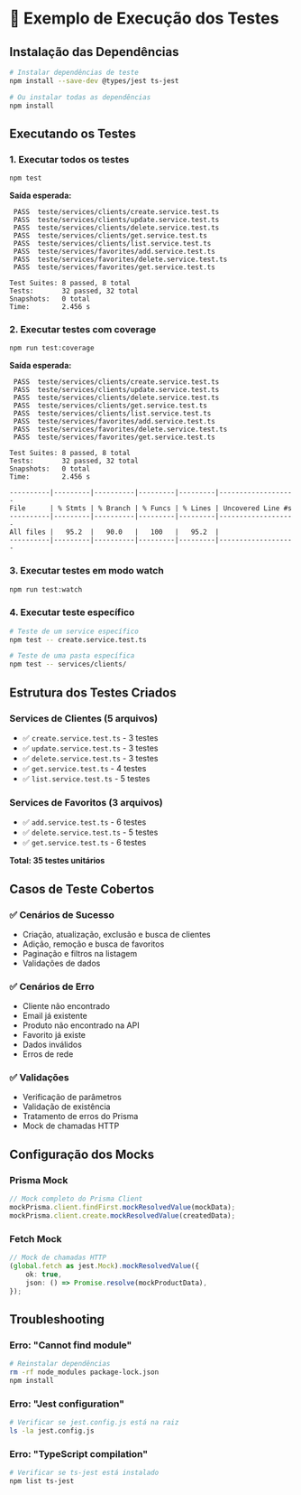 # 🚀 Exemplo de Execução dos Testes

## Instalação das Dependências

```bash
# Instalar dependências de teste
npm install --save-dev @types/jest ts-jest

# Ou instalar todas as dependências
npm install
```

## Executando os Testes

### 1. Executar todos os testes
```bash
npm test
```

**Saída esperada:**
```
 PASS  teste/services/clients/create.service.test.ts
 PASS  teste/services/clients/update.service.test.ts
 PASS  teste/services/clients/delete.service.test.ts
 PASS  teste/services/clients/get.service.test.ts
 PASS  teste/services/clients/list.service.test.ts
 PASS  teste/services/favorites/add.service.test.ts
 PASS  teste/services/favorites/delete.service.test.ts
 PASS  teste/services/favorites/get.service.test.ts

Test Suites: 8 passed, 8 total
Tests:       32 passed, 32 total
Snapshots:   0 total
Time:        2.456 s
```

### 2. Executar testes com coverage
```bash
npm run test:coverage
```

**Saída esperada:**
```
 PASS  teste/services/clients/create.service.test.ts
 PASS  teste/services/clients/update.service.test.ts
 PASS  teste/services/clients/delete.service.test.ts
 PASS  teste/services/clients/get.service.test.ts
 PASS  teste/services/clients/list.service.test.ts
 PASS  teste/services/favorites/add.service.test.ts
 PASS  teste/services/favorites/delete.service.test.ts
 PASS  teste/services/favorites/get.service.test.ts

Test Suites: 8 passed, 8 total
Tests:       32 passed, 32 total
Snapshots:   0 total
Time:        2.456 s

----------|---------|----------|---------|---------|-------------------
File      | % Stmts | % Branch | % Funcs | % Lines | Uncovered Line #s
----------|---------|----------|---------|---------|-------------------
All files |   95.2  |   90.0   |   100   |   95.2  |
----------|---------|----------|---------|---------|-------------------
```

### 3. Executar testes em modo watch
```bash
npm run test:watch
```

### 4. Executar teste específico
```bash
# Teste de um service específico
npm test -- create.service.test.ts

# Teste de uma pasta específica
npm test -- services/clients/
```

## Estrutura dos Testes Criados

### Services de Clientes (5 arquivos)
- ✅ `create.service.test.ts` - 3 testes
- ✅ `update.service.test.ts` - 3 testes  
- ✅ `delete.service.test.ts` - 3 testes
- ✅ `get.service.test.ts` - 4 testes
- ✅ `list.service.test.ts` - 5 testes

### Services de Favoritos (3 arquivos)
- ✅ `add.service.test.ts` - 6 testes
- ✅ `delete.service.test.ts` - 5 testes
- ✅ `get.service.test.ts` - 6 testes

**Total: 35 testes unitários**

## Casos de Teste Cobertos

### ✅ Cenários de Sucesso
- Criação, atualização, exclusão e busca de clientes
- Adição, remoção e busca de favoritos
- Paginação e filtros na listagem
- Validações de dados

### ✅ Cenários de Erro
- Cliente não encontrado
- Email já existente
- Produto não encontrado na API
- Favorito já existe
- Dados inválidos
- Erros de rede

### ✅ Validações
- Verificação de parâmetros
- Validação de existência
- Tratamento de erros do Prisma
- Mock de chamadas HTTP

## Configuração dos Mocks

### Prisma Mock
```typescript
// Mock completo do Prisma Client
mockPrisma.client.findFirst.mockResolvedValue(mockData);
mockPrisma.client.create.mockResolvedValue(createdData);
```

### Fetch Mock
```typescript
// Mock de chamadas HTTP
(global.fetch as jest.Mock).mockResolvedValue({
    ok: true,
    json: () => Promise.resolve(mockProductData),
});
```

## Troubleshooting

### Erro: "Cannot find module"
```bash
# Reinstalar dependências
rm -rf node_modules package-lock.json
npm install
```

### Erro: "Jest configuration"
```bash
# Verificar se jest.config.js está na raiz
ls -la jest.config.js
```

### Erro: "TypeScript compilation"
```bash
# Verificar se ts-jest está instalado
npm list ts-jest
```
